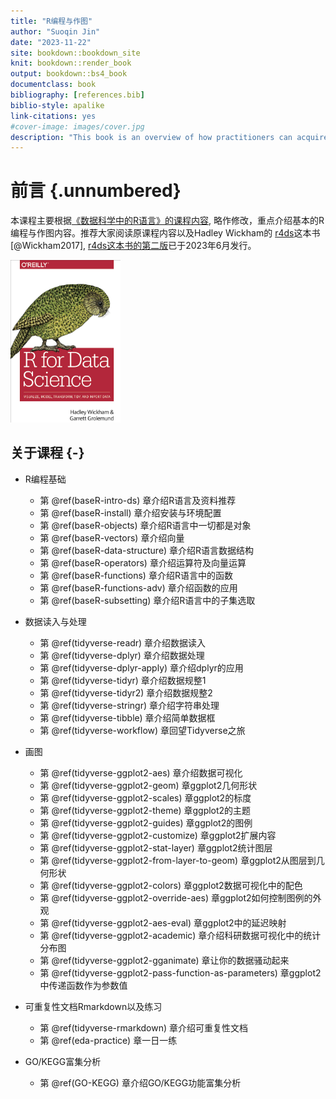 ```yaml
--- 
title: "R编程与作图"
author: "Suoqin Jin"
date: "2023-11-22"
site: bookdown::bookdown_site
knit: bookdown::render_book
output: bookdown::bs4_book
documentclass: book
bibliography: [references.bib]
biblio-style: apalike
link-citations: yes
#cover-image: images/cover.jpg
description: "This book is an overview of how practitioners can acquire, wrangle, visualize, and model data with the R."
---
```




# 前言 {.unnumbered}
本课程主要根据[《数据科学中的R语言》的课程内容](https://bookdown.org/wangminjie/R4DS/), 略作修改，重点介绍基本的R编程与作图内容。推荐大家阅读原课程内容以及Hadley Wickham的
[r4ds](https://r4ds.had.co.nz/)这本书 [@Wickham2017], [r4ds这本书的第二版](https://r4ds.hadley.nz/)已于2023年6月发行。

<img src="images/rbook1.png" width="35%" />

## 关于课程 {-}

- R编程基础
   - 第 \@ref(baseR-intro-ds) 章介绍R语言及资料推荐
   - 第 \@ref(baseR-install) 章介绍安装与环境配置 
   - 第 \@ref(baseR-objects) 章介绍R语言中一切都是对象
   - 第 \@ref(baseR-vectors) 章介绍向量
   - 第 \@ref(baseR-data-structure) 章介绍R语言数据结构
   - 第 \@ref(baseR-operators) 章介绍运算符及向量运算
   - 第 \@ref(baseR-functions) 章介绍R语言中的函数
   - 第 \@ref(baseR-functions-adv) 章介绍函数的应用
   - 第 \@ref(baseR-subsetting) 章介绍R语言中的子集选取
   
- 数据读入与处理
   - 第 \@ref(tidyverse-readr) 章介绍数据读入
   - 第 \@ref(tidyverse-dplyr) 章介绍数据处理
   - 第 \@ref(tidyverse-dplyr-apply) 章介绍dplyr的应用
   - 第 \@ref(tidyverse-tidyr) 章介绍数据规整1
   - 第 \@ref(tidyverse-tidyr2) 章介绍数据规整2
   - 第 \@ref(tidyverse-stringr) 章介绍字符串处理
   - 第 \@ref(tidyverse-tibble) 章介绍简单数据框
   - 第 \@ref(tidyverse-workflow) 章回望Tidyverse之旅

- 画图
   - 第 \@ref(tidyverse-ggplot2-aes) 章介绍数据可视化
   - 第 \@ref(tidyverse-ggplot2-geom) 章ggplot2几何形状
   - 第 \@ref(tidyverse-ggplot2-scales) 章ggplot2的标度
   - 第 \@ref(tidyverse-ggplot2-theme) 章ggplot2的主题
   - 第 \@ref(tidyverse-ggplot2-guides) 章ggplot2的图例
   - 第 \@ref(tidyverse-ggplot2-customize) 章ggplot2扩展内容
   - 第 \@ref(tidyverse-ggplot2-stat-layer) 章ggplot2统计图层
   - 第 \@ref(tidyverse-ggplot2-from-layer-to-geom) 章ggplot2从图层到几何形状
   - 第 \@ref(tidyverse-ggplot2-colors) 章ggplot2数据可视化中的配色
   - 第 \@ref(tidyverse-ggplot2-override-aes) 章ggplot2如何控制图例的外观
   - 第 \@ref(tidyverse-ggplot2-aes-eval) 章ggplot2中的延迟映射 
   - 第 \@ref(tidyverse-ggplot2-academic) 章介绍科研数据可视化中的统计分布图
   - 第 \@ref(tidyverse-ggplot2-gganimate) 章让你的数据骚动起来
   - 第 \@ref(tidyverse-ggplot2-pass-function-as-parameters) 章ggplot2中传递函数作为参数值
   
- 可重复性文档Rmarkdown以及练习
   - 第 \@ref(tidyverse-rmarkdown) 章介绍可重复性文档  
   - 第 \@ref(eda-practice) 章一日一练
   
- GO/KEGG富集分析
   - 第 \@ref(GO-KEGG) 章介绍GO/KEGG功能富集分析  

